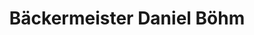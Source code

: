 ---
title: "Bäckermeister Daniel Böhm"
url: /nordheim/baeckermeister-daniel-boehm/
shop: Bäckerei
---